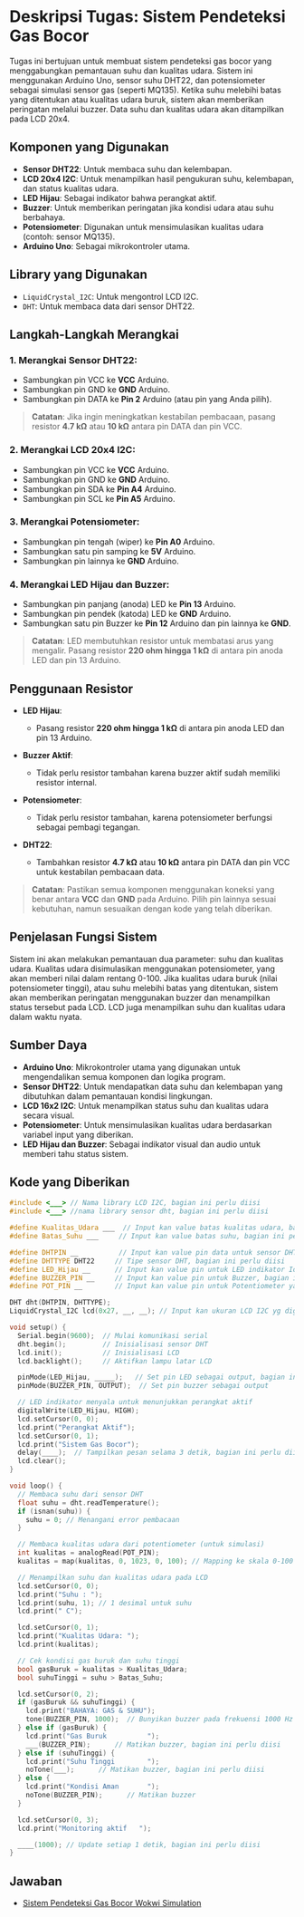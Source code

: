 
# Deskripsi Tugas: Sistem Pendeteksi Gas Bocor

Tugas ini bertujuan untuk membuat sistem pendeteksi gas bocor yang menggabungkan pemantauan suhu dan kualitas udara. Sistem ini menggunakan Arduino Uno, sensor suhu DHT22, dan potensiometer sebagai simulasi sensor gas (seperti MQ135). Ketika suhu melebihi batas yang ditentukan atau kualitas udara buruk, sistem akan memberikan peringatan melalui buzzer. Data suhu dan kualitas udara akan ditampilkan pada LCD 20x4.

## Komponen yang Digunakan

- **Sensor DHT22**: Untuk membaca suhu dan kelembapan.
- **LCD 20x4 I2C**: Untuk menampilkan hasil pengukuran suhu, kelembapan, dan status kualitas udara.
- **LED Hijau**: Sebagai indikator bahwa perangkat aktif.
- **Buzzer**: Untuk memberikan peringatan jika kondisi udara atau suhu berbahaya.
- **Potensiometer**: Digunakan untuk mensimulasikan kualitas udara (contoh: sensor MQ135).
- **Arduino Uno**: Sebagai mikrokontroler utama.

## Library yang Digunakan

- `LiquidCrystal_I2C`: Untuk mengontrol LCD I2C.
- `DHT`: Untuk membaca data dari sensor DHT22.

## Langkah-Langkah Merangkai

### 1. **Merangkai Sensor DHT22**:
   - Sambungkan pin VCC ke **VCC** Arduino.
   - Sambungkan pin GND ke **GND** Arduino.
   - Sambungkan pin DATA ke **Pin 2** Arduino (atau pin yang Anda pilih).

   > **Catatan**: Jika ingin meningkatkan kestabilan pembacaan, pasang resistor **4.7 kΩ** atau **10 kΩ** antara pin DATA dan pin VCC.

### 2. **Merangkai LCD 20x4 I2C**:
   - Sambungkan pin VCC ke **VCC** Arduino.
   - Sambungkan pin GND ke **GND** Arduino.
   - Sambungkan pin SDA ke **Pin A4** Arduino.
   - Sambungkan pin SCL ke **Pin A5** Arduino.

### 3. **Merangkai Potensiometer**:
   - Sambungkan pin tengah (wiper) ke **Pin A0** Arduino.
   - Sambungkan satu pin samping ke **5V** Arduino.
   - Sambungkan pin lainnya ke **GND** Arduino.

### 4. **Merangkai LED Hijau dan Buzzer**:
   - Sambungkan pin panjang (anoda) LED ke **Pin 13** Arduino.
   - Sambungkan pin pendek (katoda) LED ke **GND** Arduino.
   - Sambungkan satu pin Buzzer ke **Pin 12** Arduino dan pin lainnya ke **GND**.

   > **Catatan**: LED membutuhkan resistor untuk membatasi arus yang mengalir. Pasang resistor **220 ohm hingga 1 kΩ** di antara pin anoda LED dan pin 13 Arduino.

## Penggunaan Resistor

- **LED Hijau**: 
  - Pasang resistor **220 ohm hingga 1 kΩ** di antara pin anoda LED dan pin 13 Arduino.
  
- **Buzzer Aktif**: 
  - Tidak perlu resistor tambahan karena buzzer aktif sudah memiliki resistor internal.
  
- **Potensiometer**: 
  - Tidak perlu resistor tambahan, karena potensiometer berfungsi sebagai pembagi tegangan.

- **DHT22**: 
  - Tambahkan resistor **4.7 kΩ** atau **10 kΩ** antara pin DATA dan pin VCC untuk kestabilan pembacaan data.

> **Catatan**: Pastikan semua komponen menggunakan koneksi yang benar antara **VCC** dan **GND** pada Arduino. Pilih pin lainnya sesuai kebutuhan, namun sesuaikan dengan kode yang telah diberikan.

## Penjelasan Fungsi Sistem

Sistem ini akan melakukan pemantauan dua parameter: suhu dan kualitas udara. Kualitas udara disimulasikan menggunakan potensiometer, yang akan memberi nilai dalam rentang 0-100. Jika kualitas udara buruk (nilai potensiometer tinggi), atau suhu melebihi batas yang ditentukan, sistem akan memberikan peringatan menggunakan buzzer dan menampilkan status tersebut pada LCD. LCD juga menampilkan suhu dan kualitas udara dalam waktu nyata.

## Sumber Daya

- **Arduino Uno**: Mikrokontroler utama yang digunakan untuk mengendalikan semua komponen dan logika program.
- **Sensor DHT22**: Untuk mendapatkan data suhu dan kelembapan yang dibutuhkan dalam pemantauan kondisi lingkungan.
- **LCD 16x2 I2C**: Untuk menampilkan status suhu dan kualitas udara secara visual.
- **Potensiometer**: Untuk mensimulasikan kualitas udara berdasarkan variabel input yang diberikan.
- **LED Hijau dan Buzzer**: Sebagai indikator visual dan audio untuk memberi tahu status sistem.

## Kode yang Diberikan

```cpp
#include <___> // Nama library LCD I2C, bagian ini perlu diisi
#include <___> //nama library sensor dht, bagian ini perlu diisi

#define Kualitas_Udara ___  // Input kan value batas kualitas udara, bagian ini perlu diisi
#define Batas_Suhu ___     // Input kan value batas suhu, bagian ini perlu diisi

#define DHTPIN __          // Input kan value pin data untuk sensor DHT22, bagian ini perlu diisi
#define DHTTYPE DHT22     // Tipe sensor DHT, bagian ini perlu diisi
#define LED_Hijau __      // Input kan value pin untuk LED indikator IoT ON, bagian ini perlu diisi
#define BUZZER_PIN __     // Input kan value pin untuk Buzzer, bagian ini perlu diisi
#define POT_PIN __        // Input kan value pin untuk Potentiometer yang digunakan untuk mensimulasikan MQ135, bagian ini perlu diisi

DHT dht(DHTPIN, DHTTYPE);
LiquidCrystal_I2C lcd(0x27, __, __); // Input kan ukuran LCD I2C yg digunakan, bagian ini perlu diisi

void setup() {
  Serial.begin(9600);  // Mulai komunikasi serial
  dht.begin();         // Inisialisasi sensor DHT
  lcd.init();          // Inisialisasi LCD
  lcd.backlight();     // Aktifkan lampu latar LCD

  pinMode(LED_Hijau, _____);   // Set pin LED sebagai output, bagian ini perlu diisi
  pinMode(BUZZER_PIN, OUTPUT);  // Set pin buzzer sebagai output

  // LED indikator menyala untuk menunjukkan perangkat aktif
  digitalWrite(LED_Hijau, HIGH);
  lcd.setCursor(0, 0);
  lcd.print("Perangkat Aktif");
  lcd.setCursor(0, 1);
  lcd.print("Sistem Gas Bocor");
  delay(____);  // Tampilkan pesan selama 3 detik, bagian ini perlu diisi
  lcd.clear();
}

void loop() {
  // Membaca suhu dari sensor DHT
  float suhu = dht.readTemperature();
  if (isnan(suhu)) {
    suhu = 0; // Menangani error pembacaan
  }

  // Membaca kualitas udara dari potentiometer (untuk simulasi)
  int kualitas = analogRead(POT_PIN);
  kualitas = map(kualitas, 0, 1023, 0, 100); // Mapping ke skala 0-100

  // Menampilkan suhu dan kualitas udara pada LCD
  lcd.setCursor(0, 0);
  lcd.print("Suhu : ");
  lcd.print(suhu, 1); // 1 desimal untuk suhu
  lcd.print(" C");

  lcd.setCursor(0, 1);
  lcd.print("Kualitas Udara: ");
  lcd.print(kualitas);

  // Cek kondisi gas buruk dan suhu tinggi
  bool gasBuruk = kualitas > Kualitas_Udara;
  bool suhuTinggi = suhu > Batas_Suhu;

  lcd.setCursor(0, 2);
  if (gasBuruk && suhuTinggi) {
    lcd.print("BAHAYA: GAS & SUHU");
    tone(BUZZER_PIN, 1000);  // Bunyikan buzzer pada frekuensi 1000 Hz
  } else if (gasBuruk) {
    lcd.print("Gas Buruk          ");
    ___(BUZZER_PIN);      // Matikan buzzer, bagian ini perlu diisi
  } else if (suhuTinggi) {
    lcd.print("Suhu Tinggi        ");
    noTone(___);      // Matikan buzzer, bagian ini perlu diisi
  } else {
    lcd.print("Kondisi Aman       ");
    noTone(BUZZER_PIN);      // Matikan buzzer
  }

  lcd.setCursor(0, 3);
  lcd.print("Monitoring aktif   ");

  ____(1000); // Update setiap 1 detik, bagian ini perlu diisi
}
```

## Jawaban

- [Sistem Pendeteksi Gas Bocor Wokwi Simulation]()
